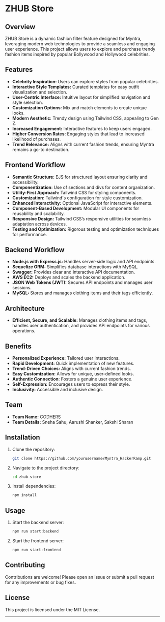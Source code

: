 # ZHUB Store

## Overview
ZHUB Store is a dynamic fashion filter feature designed for Myntra, leveraging modern web technologies to provide a seamless and engaging user experience. This project allows users to explore and purchase trendy fashion items inspired by popular Bollywood and Hollywood celebrities.

## Features
- **Celebrity Inspiration:** Users can explore styles from popular celebrities.
- **Interactive Style Templates:** Curated templates for easy outfit visualization and selection.
- **User-Centric Interface:** Intuitive layout for simplified navigation and style selection.
- **Customization Options:** Mix and match elements to create unique looks.
- **Modern Aesthetic:** Trendy design using Tailwind CSS, appealing to Gen Z.
- **Increased Engagement:** Interactive features to keep users engaged.
- **Higher Conversion Rates:** Engaging styles that lead to increased likelihood of purchases.
- **Trend Relevance:** Aligns with current fashion trends, ensuring Myntra remains a go-to destination.

## Frontend Workflow
- **Semantic Structure:** EJS for structured layout ensuring clarity and accessibility.
- **Componentization:** Use of sections and divs for content organization.
- **Utility-First Approach:** Tailwind CSS for styling components.
- **Customization:** Tailwind's configuration for style customization.
- **Enhanced Interactivity:** Optional JavaScript for interactive elements.
- **Component-Based Development:** Modular UI components for reusability and scalability.
- **Responsive Design:** Tailwind CSS’s responsive utilities for seamless adaptation across devices.
- **Testing and Optimization:** Rigorous testing and optimization techniques for performance.

## Backend Workflow
- **Node.js with Express.js:** Handles server-side logic and API endpoints.
- **Sequelize ORM:** Simplifies database interactions with MySQL.
- **Swagger:** Provides clear and interactive API documentation.
- **AWS EC2:** Deploys and scales the backend application.
- **JSON Web Tokens (JWT):** Secures API endpoints and manages user sessions.
- **MySQL:** Stores and manages clothing items and their tags efficiently.

## Architecture
- **Efficient, Secure, and Scalable:** Manages clothing items and tags, handles user authentication, and provides API endpoints for various operations.

## Benefits
- **Personalized Experience:** Tailored user interactions.
- **Rapid Development:** Quick implementation of new features.
- **Trend-Driven Choices:** Aligns with current fashion trends.
- **Easy Customization:** Allows for unique, user-defined looks.
- **Authentic Connection:** Fosters a genuine user experience.
- **Self-Expression:** Encourages users to express their style.
- **Inclusivity:** Accessible and inclusive design.

## Team
- **Team Name:** CODHERS
- **Team Details:** Sneha Sahu, Aarushi Shanker, Sakshi Sharan

## Installation
1. Clone the repository:
   ```bash
   git clone https://github.com/yourusername/Myntra_HackerRamp.git
   ```
2. Navigate to the project directory:
   ```bash
   cd zhub-store
   ```
3. Install dependencies:
   ```bash
   npm install
   ```

## Usage
1. Start the backend server:
   ```bash
   npm run start:backend
   ```
2. Start the frontend server:
   ```bash
   npm run start:frontend
   ```

## Contributing
Contributions are welcome! Please open an issue or submit a pull request for any improvements or bug fixes.

## License
This project is licensed under the MIT License.

---



